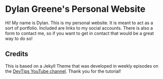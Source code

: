 # Dylan Greene's Personal Website

Hi! My name is Dylan. This is my personal website. It is meant to act as a
sort of portfolio. Included are links to my social accounts. There is also a
form to contact me, so if you want to get in contact that would be a great way
to do so!

## Credits

This is based on a Jekyll Theme that was developed in weekly episodes on the [DevTips YouTube channel](http://youtube.com/devtipsfordesigners). Thank you for the tutorial!
